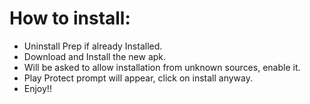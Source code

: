 # How to install:
-  Uninstall Prep if already Installed.
-  Download and Install the new apk.
-  Will be asked to allow installation from unknown sources, enable it.
-  Play Protect prompt will appear, click on install anyway.
-  Enjoy!!
